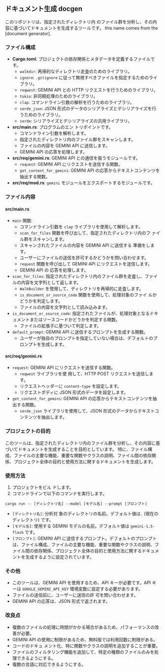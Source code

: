 ## ドキュメント生成 docgen

このリポジトリは、指定されたディレクトリ内 のファイル群を分析し、その内容に基づいてドキュメントを生成するツールです。 this name comes from the [document generator].

### ファイル構成

- **Cargo.toml**: プロジェクトの依存関係とメタデータを定義するファイルです。
  - `walkdir`: 再帰的なディレクトリ走査のためのライブラリ。
  - `ignore`: `.gitignore` に従って無視すべきファイルを指定するためのライブラリ。
  - `reqwest`: GEMINI API との HTTP リクエストを行うためのライブラリ。
  - `tokio`: 非同期処理のためのライブラリ。
  - `clap`: コマンドライン引数の解析を行うためのライブラリ。
  - `serde_json`: JSON 形式のデータのシリアライズとデシリアライズを行うためのライブラリ。
  - `serde`: シリアライズとデシリアライズの汎用ライブラリ。
- **src/main.rs**: プログラムのエン トリポイントです。
  - コマンドライン引数を解析します。
  - 指定されたディレクトリ内のファイル群をスキャンします。
  - ファイルの内容を GEMINI API に送信します。
  - GEMINI API の応答を処理します。
- **src/req/gemini.rs**: GEMINI API との通信を扱うモジュールです。
  - `request`: GEMINI API にリクエストを送信する関数。
  - `get_content_for_gemini`: GEMINI API の応答からテキストコンテンツを抽出する関数。
- **src/req/mod.rs**: `gemini` モジュールをエクスポートするモジュールです。

### ファイル内容

#### src/main.rs

- `main` 関数:
  - コマンドライン引数を `clap` ライブラリを使用して解析します。
  - `scan_for_files` 関数を呼び出して、指定されたディレクトリ内のフ ァイル群をスキャンします。
  - スキャンされたファイルの内容を GEMINI API に送信する 準備をします。
  - ユーザーにファイルの送信を許可するかどうかを問い合わせます。
  - `request` 関数を呼び出して GEMINI API にリクエストを送信します。
  - GEMINI API の 応答を処理します。
- `scan_for_files`: 指定されたディレクトリ内のファイル群を走査し、ファイルの内容を文字列として返します。
  - `WalkBuilder` を使用して、ディレクトリを再帰的に走査します。
  - `is_document_or_source_code` 関数を使用して、処理対象のファイ ルかどうかを判定します。
  - ファイルの内容を文字列として読み込みます。
- `is_document_or_source_code`: 指定されたファイルが、処理対象となるドキュメントまたはソースコードかどうかを判定する関数。
  - ファイルの拡張子に基づいて判定します。
- `default_prompt`: GEMINI API に送信するプロンプトを生成する関数。
  - ユーザーが独自のプロンプトを指定していない場合は、デフォルトのプロンプトを生成します。

#### src/req/gemini.rs

- `request`: GEMINI API にリクエストを送信する関数。
  - `reqwest` ライブラリを使 用して、HTTP POST リクエストを送信します。
  - リクエストヘッダーに `content-type` を設定します。
  - リクエストボディに JSON 形式のデータを設定します。
- `get_content_for_gemini`: GEMINI API の応答からテキストコンテンツを抽出する関数。
  - `serde_json` ライブラリを使用して、JSON 形式のデータからテキストコンテンツを抽出します。

### プロジェクトの目的

このツールは、指定されたディレクトリ内のファイル群を分析し、その内容に基づいてドキュメントを生成することを目的としています。
特に、ファイル構成、ファイルの主要な機能、重要な関数やクラスの説明、ファイル間の依存関係、プロジェクト全体の目的と使用方法に関するドキュメントを生成します。

### 使用方法

1. プロジェクトをビル ドします。
2. コマンドラインで以下のコマンドを実行します。
```
cargo run -- [ディレクトリ名] --model [モデル名] --prompt [プロンプト]
```
- `[ディレクトリ名]`: 分析対 象のディレクトリの名前。デフォルト値は`.` (現在のディレクトリ) です。
- `[モデル名]`: 使用する GEMINI モデルの名前。デフォルト値は `gemini-1.5-flash` です。
- `[プロンプト]`: GEMINI API に送信するプロンプト。デフォルトのプロンプトは、ファイル構成、ファイルの主要な機能、重要な関数やクラスの説明、ファイル間の依存関係、プロジェクト全体の目的と使用方法に関するドキュメントを生成するように設定されています。

### その他

- このツールは、GEMINI API を使用するため、API キーが必要です。API キーは `GOOGLE_GEMINI_API_KEY` 環境変数に設定する必要があります。
- ファイルの送信前に、ユーザーに送信の許 可を問い合わせます。
- GEMINI API の応答は、JSON 形式で返されます。

### 改良点

- 複数のファイルの処理に時間がかかる場合があるため、パフォーマンスの改善が必要。
- GEMINI API の使用に制限があるため、無料版では利用回数に制限がある。
- コードのドキュ メント化、特に関数やクラスの説明を追加することが重要。
- ファイルのフィルタリング機能を追加して、特定の種類のファイルのみを処理できるようにする。
- 複数の言語に対応できるようにする。